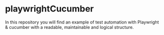 # playwrightCucumber
In this repository you will find an example of test automation with Playwright &amp; cucumber with a readable, maintainable and logical structure.
